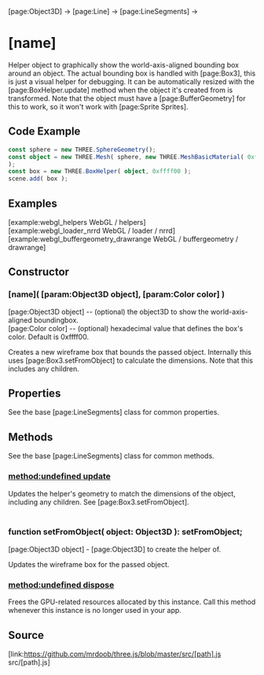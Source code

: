 [page:Object3D] → [page:Line] → [page:LineSegments] →

# [name]

Helper object to graphically show the world-axis-aligned bounding box around
an object. The actual bounding box is handled with [page:Box3], this is just a
visual helper for debugging. It can be automatically resized with the
[page:BoxHelper.update] method when the object it's created from is
transformed. Note that the object must have a [page:BufferGeometry] for this
to work, so it won't work with [page:Sprite Sprites].

## Code Example

  
```ts  
const sphere = new THREE.SphereGeometry();  
const object = new THREE.Mesh( sphere, new THREE.MeshBasicMaterial( 0xff0000 )
);  
const box = new THREE.BoxHelper( object, 0xffff00 );  
scene.add( box );  
```  

## Examples

[example:webgl_helpers WebGL / helpers]  
[example:webgl_loader_nrrd WebGL / loader / nrrd]  
[example:webgl_buffergeometry_drawrange WebGL / buffergeometry / drawrange]

## Constructor

### [name]( [param:Object3D object], [param:Color color] )

[page:Object3D object] -- (optional) the object3D to show the world-axis-
aligned boundingbox.  
[page:Color color] -- (optional) hexadecimal value that defines the box's
color. Default is 0xffff00.  
  
Creates a new wireframe box that bounds the passed object. Internally this
uses [page:Box3.setFromObject] to calculate the dimensions. Note that this
includes any children.

## Properties

See the base [page:LineSegments] class for common properties.

## Methods

See the base [page:LineSegments] class for common methods.

### [method:undefined update]()

Updates the helper's geometry to match the dimensions of the object, including
any children. See [page:Box3.setFromObject].

### <br/> function setFromObject( object: Object3D ): setFromObject; <br/>

[page:Object3D object] - [page:Object3D] to create the helper of.  
  
Updates the wireframe box for the passed object.

### [method:undefined dispose]()

Frees the GPU-related resources allocated by this instance. Call this method
whenever this instance is no longer used in your app.

## Source

[link:https://github.com/mrdoob/three.js/blob/master/src/[path].js
src/[path].js]

